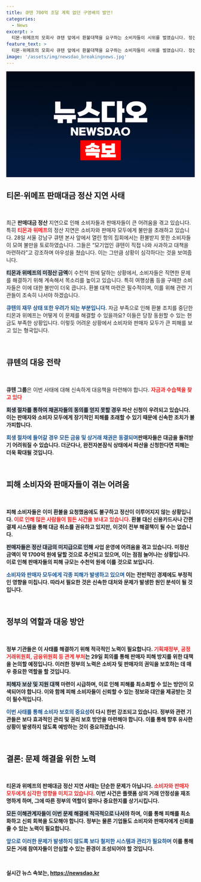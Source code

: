 ```yaml
---
title: 큐텐 700억 조달 계획 없던 구영배의 발언!
categories:
  - News
excerpt: >
  티몬·위메프의 모회사 큐텐 앞에서 환불대책을 요구하는 소비자들이 시위를 벌였습니다. 정산 지연으로 수천억원 규모의 미정산 금액이 발생한 가운데, 피해가 확산되고 있어 이들의 목소리가 더욱 커지고 있습니다.
feature_text: >
  티몬·위메프의 모회사 큐텐 앞에서 환불대책을 요구하는 소비자들이 시위를 벌였습니다. 정산 지연으로 수천억원 규모의 미정산 금액이 발생한 가운데, 피해가 확산되고 있어 이들의 목소리가 더욱 커지고 있습니다.
image: '/assets/img/newsdao_breakingnews.jpg'
---
```


<p><img src="/assets/img/newsdao_breakingnews.jpg" alt="bookingtag 속보" /></p>

<h2 data-ke-size="size26">티몬·위메프 판매대금 정산 지연 사태</h2>

<p data-ke-size="size16">&nbsp;</p>

<p data-ke-size="size16">최근 <b>판매대금 정산</b> 지연으로 인해 소비자들과 판매자들이 큰 어려움을 겪고 있습니다. 특히 <b><span style="color: #ee2323;">티몬과 위메프</span></b>의 정산 지연은 소비자와 판매자 모두에게 불만을 초래하고 있습니다. 28일 서울 강남구 큐텐 본사 앞에서 열린 항의 집회에서는 환불받지 못한 소비자들이 모여 불만을 토로하였습니다. 그들은 “모기업인 큐텐이 직접 나와 사과하고 대책을 마련하라”고 강조하며 아우성을 쳤습니다. 이는 그만큼 상황이 심각하다는 것을 보여줍니다.</p>

<p data-ke-size="size16"><b><span style="background-color: #21538527;">티몬과 위메프의 미정산 금액</span></b>이 수천억 원에 달하는 상황에서, 소비자들은 직면한 문제를 해결하기 위해 계속해서 목소리를 높이고 있습니다. 특히 여행상품 등을 구매한 소비자들은 이에 대한 불만이 더욱 큽니다. 환불 대책 마련은 필수적이며, 이를 위해 관련 기관들이 조속히 나서야 하겠습니다.</p>

<p data-ke-size="size16"><b><span style="color: #1a5490;">큐텐의 재무 상태 또한 우려가 되는 부분입니다.</span></b> 자금 부족으로 인해 환불 조치를 중단한 티몬과 위메프는 어떻게 이 문제를 해결할 수 있을까요? 이들은 당장 동원할 수 있는 현금도 부족한 상황입니다. 이렇듯 어려운 상황에서 소비자와 판매자 모두가 큰 피해를 보고 있는 형국입니다.</p>

<p data-ke-size="size16">&nbsp;</p>

<h2 data-ke-size="size26">큐텐의 대응 전략</h2>

<p data-ke-size="size16">&nbsp;</p>

<p data-ke-size="size16"><b>큐텐 그룹</b>은 이번 사태에 대해 신속하게 대응책을 마련해야 합니다. <b><span style="color: #ee2323;">자금과 수습책을 찾고 있다</span></b고 밝혔지만, 실질적인 방안은 부족하다는 지적이었습니다. 금융당국 관계자들은 “큐텐의 응답 속도가 느리다”고 비판하며 구체적인 계획이 필요하다고 강조했습니다.</p>

<p data-ke-size="size16"><b><span style="background-color: #21538527;">회생 절차를 통하여 채권자들의 동의를 얻지 못할 경우</span></b> 파산 신청이 우려되고 있습니다. 이는 판매자와 소비자 모두에게 장기적인 피해를 초래할 수 있기 때문에 신속한 조치가 불가피합니다.</p>

<p data-ke-size="size16"><b><span style="color: #1a5490;">회생 절차에 들어갈 경우 모든 금융 및 상거래 채권은 동결되며</span></b>판매자들은 대금을 돌려받기 어려워질 수 있습니다. 더군다나, 완전자본잠식 상태에서 파산을 신청한다면 피해는 더욱 확대될 것입니다.</p>

<p data-ke-size="size16">&nbsp;</p>

<h2 data-ke-size="size26">피해 소비자와 판매자들이 겪는 어려움</h2>

<p data-ke-size="size16">&nbsp;</p>

<p data-ke-size="size16">피해 소비자들은 이미 <b>환불을 요청했음에도 불구하고</b> 정산이 이루어지지 않는 상황입니다. <b><span style="color: #ee2323;">이로 인해 많은 사람들이 힘든 시간을 보내고 있습니다.</span></b> 환불 대신 신용카드사나 간편결제 시스템을 통해 대금 취소를 권유하고 있지만, 이것이 전부 해결책이 될 수는 없습니다.</p>

<p data-ke-size="size16"><b><span style="background-color: #21538527;">판매자들은 정산 대금의 미지급으로 인해</span></b> 사업 운영에 어려움을 겪고 있습니다. 미정산 금액이 약 1700억 원에 달할 것으로 추산되고 있으며, 이는 점점 늘어나는 상황입니다. 이로 인해 판매자들의 피해 규모는 수천억 원에 이를 것으로 보입니다.</p>

<p data-ke-size="size16"><b><span style="color: #1a5490;">소비자와 판매자 모두에게 각종 피해가 발생하고 있으며</span></b> 이는 전반적인 경제에도 부정적인 영향을 미칩니다. 따라서 필요한 것은 신속한 대처와 문제가 발생한 원인 분석이 될 것입니다.</p>

<p data-ke-size="size16">&nbsp;</p>

<h2 data-ke-size="size26">정부의 역할과 대응 방안</h2>

<p data-ke-size="size16">&nbsp;</p>

<p data-ke-size="size16"><b>정부 기관들</b>은 이 사태를 해결하기 위해 적극적인 노력이 필요합니다. <b><span style="color: #ee2323;">기획재정부, 공정거래위원회, 금융위원회 등 관계 부처</span></b>는 29일 회의를 통해 판매자 피해 방지를 위한 대책을 논의할 예정입니다. 이러한 정부의 노력은 소비자 및 판매자의 권익을 보호하는 데 매우 중요한 역할을 할 것입니다.</p>

<p data-ke-size="size16"><b><span style="background-color: #21538527;">피해자 보상 및 지원 대책</span></b> 마련이 시급하며, 이로 인해 피해를 최소화할 수 있는 방안이 모색되어야 합니다. 이와 함께 피해 소비자들이 신뢰할 수 있는 정보와 대안을 제공받는 것이 필수적입니다.</p>

<p data-ke-size="size16"><b><span style="color: #1a5490;">이번 사태를 통해 소비자 보호의 중요성</span></b>이 다시 한번 강조되고 있습니다. 정부와 관련 기관들은 보다 효과적인 관리 및 권리 보호 방안을 마련해야 합니다. 이를 통해 향후 유사한 상황이 발생하지 않도록 예방하는 것이 중요하겠습니다.</p>

<p data-ke-size="size16">&nbsp;</p>

<h2 data-ke-size="size26">결론: 문제 해결을 위한 노력</h2>

<p data-ke-size="size16">&nbsp;</p>

<p data-ke-size="size16"><b>티몬과 위메프의 판매대금 정산 지연 사태</b>는 단순한 문제가 아닙니다. <b><span style="color: #ee2323;">소비자와 판매자 모두에게 심각한 영향을 미치고 있습니다.</span></b> 이번 사건은 플랫폼 상의 거래 안정성을 재조명하게 하며, 그에 따른 정부의 역할이 얼마나 중요한지를 상기시킵니다.</p>

<p data-ke-size="size16"><b><span style="background-color: #21538527;">모든 이해관계자들이 이번 문제 해결에 적극적으로 나서야</span></b> 하며, 이를 통해 피해를 최소화하고 신뢰 회복을 도모해야 합니다. 정부는 물론 기업들도 소비자와 판매자에게 신뢰를 줄 수 있는 노력이 필요합니다.</p>

<p data-ke-size="size16"><b><span style="color: #1a5490;">앞으로 이러한 문제가 발생하지 않도록 보다 철저한 시스템과 관리가 필요하며</span></b> 이를 통해 모든 거래 참여자들이 안심할 수 있는 환경이 조성되어야 할 것입니다.</p> 

<p data-ke-size="size16">&nbsp;</p>
실시간 뉴스 속보는, <a href="https://newsdao.kr" rel="dofollow">https://newsdao.kr</a>


